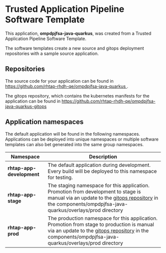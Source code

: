 # Trusted Application Pipeline Software Template

This application, **ompdpjfsa-java-quarkus**, was created from a Trusted Application Pipeline Software Template.

The software templates create a new source and gitops deployment repositories with a sample source application. 

## Repositories

The source code for your application can be found in [https://github.com/rhtap-rhdh-qe/ompdpjfsa-java-quarkus ](https://github.com/rhtap-rhdh-qe/ompdpjfsa-java-quarkus ).
 
The gitops repository, which contains the kubernetes manifests for the application can be found in 
[https://github.com/rhtap-rhdh-qe/ompdpjfsa-java-quarkus-gitops ](https://github.com/rhtap-rhdh-qe/ompdpjfsa-java-quarkus-gitops ) 

## Application namespaces 

The default application will be found in the following namespaces. Applications can be deployed into unique namespaces or multiple software templates can also bet generated into the same group namespaces.  

|  Namespace   |  Description   |  
| -------- | -------- |   
| **rhtap-app-development** | The default application during development. Every build will be deployed to this namespace for testing. | 
| **rhtap-app-stage** | The staging namespace for this application. Promotion from development to stage is manual via an update to the [gitops repository](https://github.com/rhtap-rhdh-qe/ompdpjfsa-java-quarkus-gitops ) in the components/ompdpjfsa-java-quarkus/overlays/prod directory |  
| **rhtap-app-prod** | The production namespace for this application. Promotion from stage to production is manual via an update to the [gitops repository](https://github.com/rhtap-rhdh-qe/ompdpjfsa-java-quarkus-gitops ) in the components/ompdpjfsa-java-quarkus/overlays/prod directory | 